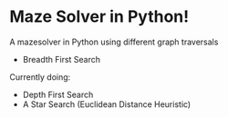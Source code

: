 # Maze Solver in Python!

A mazesolver in Python using different graph traversals

- Breadth First Search

Currently doing:
- Depth First Search
- A Star Search (Euclidean Distance Heuristic)
